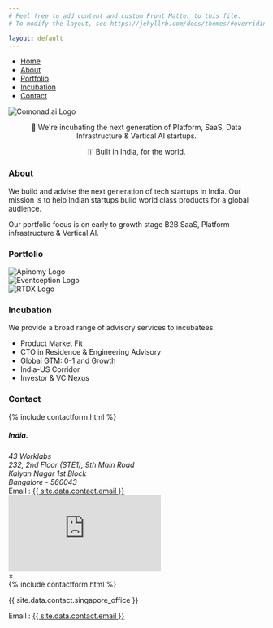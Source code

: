 ```yaml
---
# Feel free to add content and custom Front Matter to this file.
# To modify the layout, see https://jekyllrb.com/docs/themes/#overriding-theme-defaults

layout: default
---
```


<nav class="navbar">
    <div class="container">
        <div class="menu-toggle" id="mobile-menu">
            <span class="bar"></span>
            <span class="bar"></span>
            <span class="bar"></span>
        </div>
        <ul class="nav-list">
            <li><a href="/#home">Home</a></li>
            <li><a href="/#about">About</a></li>
            <li><a href="/#portfolio">Portfolio</a></li>
            <li><a href="/#incubation">Incubation</a></li>
            <li><a href="/#contact">Contact</a></li>
        </ul>
    </div>
</nav>
<section>
    <section id="home">
        <div class="container">
            <div class="logo">
                <img src="{{ 'assets/images/ComonadLogoConcept.png' | relative_url }}" alt="Comonad.ai Logo">
            </div>
            <div class="desc">
                <center><p> 🚀 We're incubating the next generation of Platform, SaaS, Data Infrastructure & Vertical AI startups.</p>
                <p> 🇮 Built in India, for the world.</p></center>
            </div>
        </div>
    </section>
    <section id="about">
        <div class="container">
            <h3>About</h3>
            <div class="desc">
                <p>We build and advise the next generation of tech startups in India. Our mission is to help Indian startups build world class products for a global audience.</p>
                <p>Our portfolio focus is on early to growth stage B2B SaaS, Platform infrastructure & Vertical AI.</p>
            </div>
        </div>
    </section>
    <section id="portfolio">
        <div class="container">
            <h3>Portfolio</h3>
            <div class="product-logs">
                <div class="prod-logo">
                    <img src="{{'assets/images/apinomy-logo.png' | relative_url}}" alt="Apinomy Logo">
                </div>
                <div class="prod-logo">
                    <img src="{{'assets/images/eventception-logo.png' | relative_url}}" alt="Eventception Logo">
                </div>
                <div class="prod-logo">
                    <img src="{{'assets/images/rtdx-logo.png' | relative_url}}" alt="RTDX Logo">
                </div>
            </div>
        </div>
    </section>
    <section id="incubation">
        <div class="container">
        <h3>Incubation</h3>
            <div class="desc">
                <p>We provide a broad range of advisory services to incubatees.</p>
                <ul>
                    <li>Product Market Fit</li>
                    <li>CTO in Residence & Engineering Advisory</li>
                    <li>Global GTM: 0-1 and Growth</li>
                    <li>India-US Corridor</li>
                    <li>Investor & VC Nexus</li>
                </ul>
            </div>
        </div>
    </section>
    <section id="contact">
    <div class="container">
    <h3>Contact</h3>
    <div class="contact-container">
                <div class="hbspot-form">
                    {% include contactform.html %}
                </div>
                <div class="address-info">
                    <div>
                        <!-- <h5 class="mt-4">Singapore</h5> -->
                        <!-- <p>{{ site.data.contact.singapore_office }}</p> -->
                        <div class="address">
                <h5>India.</h5>
                <address>
                    43 Worklabs <br>
                    232, 2nd Floor (STE1), 9th Main Road<br>
                    Kalyan Nagar 1st Block <br>
                    Bangalore - 560043
                </address>
                </div>
                        <!-- <p><a href="tel: {{ site.data.contact.phone }}"> {{ site.data.contact.phone_in }} </a></p> -->
                        <div class="d-flex email-block">
                            <span>Email : </span>
                            <a href="mailto: {{ site.data.contact.email }}">{{ site.data.contact.email }}</a>
                        </div>
                        <iframe src="https://www.google.com/maps/embed?pb=!1m13!1m8!1m3!1d242.95558230905038!2d77.6472345735718!3d13.01723905224784!3m2!1i1024!2i768!4f13.1!3m2!1m1!2zMTPCsDAxJzAyLjgiTiA3N8KwMzgnNTAuOSJF!5e0!3m2!1sen!2sin!4v1741870155131!5m2!1sen!2sin"  style="border:0;" allowfullscreen="" loading="lazy" referrerpolicy="no-referrer-when-downgrade"></iframe>
                    </div>
                </div>
            </div>
        </div>
    </section>
    <div id="contact-modal" class="modal">
        <div class="modal-content">
            <span class="close">&times;</span>
            <div class="flex">
                <div class="col-12 col-md-6 hbspot-form">
                    {% include contactform.html %}
                </div>
                <div class="col-12 col-md-6 address-info">
                    <div>
                        <!-- <h5 class="mt-4">Singapore</h5> -->
                        <p>{{ site.data.contact.singapore_office }}</p>
                        <!-- <p><a href="tel: {{ site.data.contact.phone }}"> {{ site.data.contact.phone_in }} </a></p> -->
                        <div class="d-flex email-block">
                            <span>Email : </span>
                            <a href="mailto: {{ site.data.contact.email }}">{{ site.data.contact.email }}</a>
                        </div>
                    </div>
                </div>
            </div>
        </div>
    </div>  
</section>
<script>
     document.addEventListener('DOMContentLoaded', function () {
    const mobileMenu = document.getElementById('mobile-menu');
    const navList = document.querySelector('.nav-list');
    const navLinks = document.querySelectorAll('.nav-list li a');
    // Toggle mobile menu
    mobileMenu.addEventListener('click', function () {
        navList.classList.toggle('active');
    });
    // Close mobile menu when a link is clicked
    navLinks.forEach(link => {
        link.addEventListener('click', function () {
            navList.classList.remove('active');
        });
    });
})
</script>
